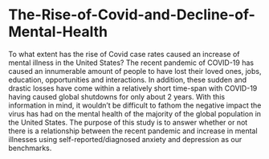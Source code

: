# The-Rise-of-Covid-and-Decline-of-Mental-Health
To what extent has the rise of Covid case rates caused an increase of mental illness in the United States?
The recent pandemic of COVID-19 has caused an innumerable amount of people to have lost their loved ones, jobs, education, opportunities and interactions. In addition, these sudden and drastic losses have come within a relatively short time-span with COVID-19 having caused global shutdowns for only about 2 years. With this information in mind, it wouldn’t be difficult to fathom the negative impact the virus has had on the mental health of the majority of the global population in the United States. The purpose of this study is to answer whether or not there is a relationship between the recent pandemic and increase in mental illnesses using self-reported/diagnosed anxiety and depression as our benchmarks.
